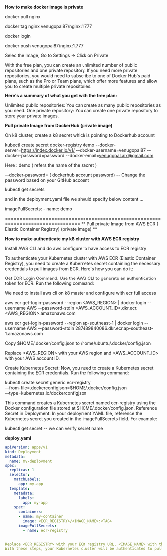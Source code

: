 **How to make docker image is private**

docker pull nginx

docker tag nginx venugopal87/nginx:1.777

docker login

docker push venugopal87/nginx:1.777

Selec the Image, Go to Settings ->  Click on Private 

With the free plan, you can create an unlimited number of public repositories and one private repository. If you need more private repositories, you would need to subscribe to one of Docker Hub's paid plans, such as the Pro or Team plans, which offer more features and allow you to create multiple private repositories.

**Here's a summary of what you get with the free plan:**

Unlimited public repositories: You can create as many public repositories as you need.
One private repository: You can create one private repository to store your private images.




**Pull private Image from DockerHub (private image)**

On k8 cluster, create a k8 secret which is pointing to Dockerhub account

kubectl create secret docker-registry demo --docker-server=https://index.docker.io/v1/ --docker-username=venugopal87 --docker-password=password --docker-email=venugopal.aix@gmail.com

Here : demo ( refers the name of the secret ) 


--docker-password= ( dockerhub account password)  -- Change the password based on your GitHub account

kubectl get secrets

and in the deployment.yaml file we should specify below content ...

   imagePullSecrets:
        - name: demo


================================================================================
** Pull private Image from AWS ECR ( Elastic Container Registry) (private image) **

**How to make authenticate my k8 cluster with AWS ECR registry**

Install AWS CLI and do aws configure to have access to ECR registry

To authenticate your Kubernetes cluster with AWS ECR (Elastic Container Registry), you need to create a Kubernetes secret containing the necessary credentials to pull images from ECR. Here's how you can do it:

Get ECR Login Command: Use the AWS CLI to generate an authentication token for ECR. Run the following command:

We need to install aws cli on k8 master and configure with ecr full access

aws ecr get-login-password --region <AWS_REGION> | docker login --username AWS --password-stdin <AWS_ACCOUNT_ID>.dkr.ecr.<AWS_REGION>.amazonaws.com

aws ecr get-login-password --region ap-southeast-1 | docker login --username AWS --password-stdin 287489840086.dkr.ecr.ap-southeast-1.amazonaws.com

Copy $HOME/.docker/config.json to /home/ubuntu/.docker/config.json 


Replace <AWS_REGION> with your AWS region and <AWS_ACCOUNT_ID> with your AWS account ID.


Create Kubernetes Secret: Now, you need to create a Kubernetes secret containing the ECR credentials. Run the following command:

kubectl create secret generic ecr-registry \
    --from-file=.dockerconfigjson=$HOME/.docker/config.json \
    --type=kubernetes.io/dockerconfigjson


This command creates a Kubernetes secret named ecr-registry using the Docker configuration file stored at $HOME/.docker/config.json.
Reference Secret in Deployment: In your deployment YAML file, reference the Kubernetes secret you created in the imagePullSecrets field. For example:


kubectl get secret -- we can verify secret name 

**deploy.yaml**

```yaml
apiVersion: apps/v1
kind: Deployment
metadata:
  name: my-deployment
spec:
  replicas: 1
  selector:
    matchLabels:
      app: my-app
  template:
    metadata:
      labels:
        app: my-app
    spec:
      containers:
      - name: my-container
        image: <ECR_REGISTRY>/<IMAGE_NAME>:<TAG>
      imagePullSecrets:
        - name: ecr-registry

        
Replace <ECR_REGISTRY> with your ECR registry URL, <IMAGE_NAME> with the name of your Docker image, and <TAG> with the desired tag.
With these steps, your Kubernetes cluster will be authenticated to pull images from AWS ECR using the provided credentials. Make sure to keep your credentials secure and rotate them regularly for security best practices.

